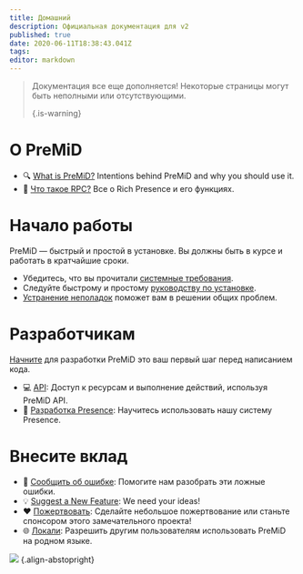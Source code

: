 ```yaml
---
title: Домашний
description: Официальная документация для v2
published: true
date: 2020-06-11T18:38:43.041Z
tags:
editor: markdown
---
```


> Документация все еще дополняется! Некоторые страницы могут быть неполными или отсутствующими. 
> 
> {.is-warning}

# О PreMiD
- :mag: [What is PreMiD?](/about) Intentions behind PreMiD and why you should use it.
- :link: [Что такое RPC?](https://discordapp.com/rich-presence) Все о Rich Presence и его функциях.

# Начало работы

PreMiD — быстрый и простой в установке. Вы должны быть в курсе и работать в кратчайшие сроки.

- Убедитесь, что вы прочитали [системные требования](/install/requirements).
- Следуйте быстрому и простому [руководству по установке](/install).
- [Устранение неполадок](/troubleshooting) поможет вам в решении общих проблем.

# Разработчикам

[Начните](/dev) для разработки PreMiD это ваш первый шаг перед написанием кода.

- :computer: [API](/dev/api): Доступ к ресурсам и выполнение действий, используя PreMiD API.
- :wrench: [Разработка Presence](/dev/presence): Научитесь использовать нашу систему Presence.

# Внесите вклад
- :bug: [Сообщить об ошибке](https://github.com/PreMiD): Помогите нам разобрать эти ложные ошибки.
- :bulb: [Suggest a New Feature](https://discord.gg/WvfVZ8T): We need your ideas!
- :heart: [Пожертвовать](https://www.patreon.com/Timeraa): Сделайте небольшое пожертвование или станьте спонсором этого замечательного проекта!
- :globe_with_meridians: [Локали](https://translate.premid.app): Разрешить другим пользователям использовать PreMiD на родном языке.

![](https://beta.premid.app/img/logo.2b414dc2.gif) {.align-abstopright}